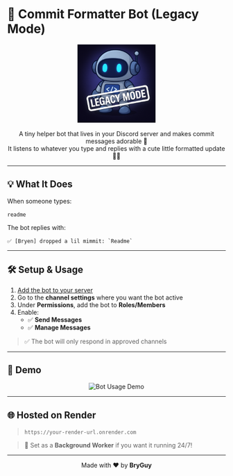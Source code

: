 # 🍼 Commit Formatter Bot (Legacy Mode)

<p align="center">
  <img src="./images/LegacyDCB.png" alt="Bot Face" width="180" />
</p>

<p align="center">
  A tiny helper bot that lives in your Discord server and makes commit messages adorable 🧸 <br>
  It listens to whatever you type and replies with a cute little formatted update 💬✨
</p>

---

## 💡 What It Does

When someone types:

```
readme
```

The bot replies with:

```
✅ [Bryen] dropped a lil mimmit: `Readme`
```

---

## 🛠 Setup & Usage

1. [Add the bot to your server](https://discord.com/oauth2/authorize?client_id=1372387773062844436&scope=bot&permissions=81920)
2. Go to the **channel settings** where you want the bot active
3. Under **Permissions**, add the bot to **Roles/Members**
4. Enable:
   - ✅ **Send Messages**
   - ✅ **Manage Messages**

> ✅ The bot will only respond in approved channels

---

## 📸 Demo

<p align="center">
  <img src="./images/BotUsage.webp" alt="Bot Usage Demo" width="450" />
</p>

---

## 🌐 Hosted on Render

> `https://your-render-url.onrender.com`

> 🔁 Set as a **Background Worker** if you want it running 24/7!

---

<p align="center">
  Made with ❤️ by <strong>BryGuy</strong>
</p>
